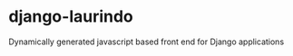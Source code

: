 django-laurindo
===============

Dynamically generated javascript based front end for Django applications